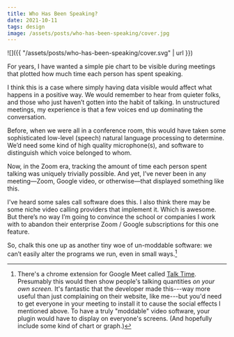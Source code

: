 ```yaml
---
title: Who Has Been Speaking?
date: 2021-10-11
tags: design
image: /assets/posts/who-has-been-speaking/cover.jpg
---
```


![]({{ "/assets/posts/who-has-been-speaking/cover.svg" | url }})

For years, I have wanted a simple pie chart to be visible during meetings that plotted how much time each person has spent speaking.

I think this is a case where simply having data visible would affect what happens in a positive way. We would remember to hear from quieter folks, and those who just haven’t gotten into the habit of talking. In unstructured meetings, my experience is that a few voices end up dominating the conversation.

Before, when we were all in a conference room, this would have taken some sophisticated low-level (speech) natural language processing to determine. We’d need some kind of high quality microphone(s), and software to distinguish which voice belonged to whom.

Now, in the Zoom era, tracking the amount of time each person spent talking was uniquely trivially possible. And yet, I’ve never been in any meeting—Zoom, Google video, or otherwise—that displayed something like this.

I've heard some sales call software does this. I also think there may be some niche video calling providers that implement it. Which is awesome. But there’s no way I’m going to convince the school or companies I work with to abandon their enterprise Zoom / Google subscriptions for this one feature.

So, chalk this one up as another tiny woe of un-moddable software: we can’t easily alter the programs we run, even in small ways.[^mod]


[^mod]: There's a chrome extension for Google Meet called [Talk Time](https://chrome.google.com/webstore/detail/talk-time-for-google-meet/bonlpfoeaoeadalicohkefgpkjplmfbg?hl=en-US). Presumably this would then show people's talking quantities _on your own screen._ It's fantastic that the developer made this---way more useful than just complaining on their website, like me---but you'd need to get everyone in your meeting to install it to cause the social effects I mentioned above. To have a truly "moddable" video software, your plugin would have to display on everyone's screens. (And hopefully include some kind of chart or graph.)
